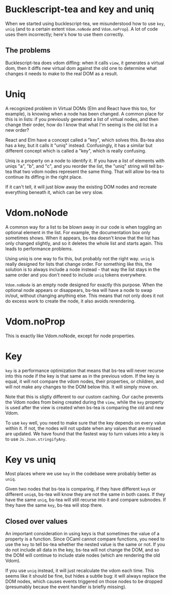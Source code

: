 # Bucklescript-tea and key and uniq

When we started using bucklescript-tea, we misunderstood how to use `key`, `uniq` (and to a certain extent `Vdom.noNode` and `Vdom.noProp`). A lot of code uses them incorrectly; here's how to use them correctly.

## The problems

Bucklescript-tea does vdom diffing: when it calls `view`, it generates a
virtual dom, then it diffs new virtual dom against the old one to determine
what changes it needs to make to the real DOM as a result.

# Uniq

A recognized problem in Virtual DOMs (Elm and React have this too, for
example), is knowing when a node has been changed. A common place for this
is in lists: if you previously generated a list of virtual nodes, and then
change their order, how do I know that what I'm seeing is the old list in a
new order?

React and Elm have a concept called a "key", which solves this. Bs-tea also
has a key, but it calls it "uniq" instead. Confusingly, it has a similar but
different concept which is called a "key", which is really confusing.

Uniq is a property on a node to identify it. If you have a list of elements
with uniqs "a", "b", and "c", and you reorder the list, the "uniq" string
will tell bs-tea that two vdom nodes represent the same thing. That will
allow bs-tea to continue its diffing in the right place.

If it can't tell, it will just blow away the existing DOM nodes and recreate
everything beneath it, which can be very slow.


# Vdom.noNode

A common way for a list to be blown away in our code is when toggling an
optional element in the list. For example, the documentation box only
sometimes shows. When it appears, bs-tea doesn't know that the list has only
changed slightly, and so it deletes the whole list and starts again. This
leads to performance problems.

Using uniq is one way to fix this, but probably not the right way. `uniq` is
really designed for lists that change order. For something like this, the
solution is to always include a node instead - that way the list stays in
the same order and you don't need to include `uniq` tokens everywhere.

`Vdom.noNode` is an empty node designed for exactly this purpose. When the
optional node appears or disappears, bs-tea will have a node to swap in/out,
without changing anything else. This means that not only does it not do
excess work to create the node, it also avoids rerendering.

# Vdom.noProp

This is exactly like Vdom.noNode, except for node properties.

# Key

`key` is a performance optimization that means that bs-tea will never recurse
into this node if the key is that same as in the previous vdom. If the key is
equal, it will not compare the vdom nodes, their properties, or children, and
will not make any changes to the DOM below this. It will simply move on.

Note that this is sligtly different to our custom caching. Our cache prevents
the Vdom nodes from being created during the `view`, while the `key` property
is used after the view is created when bs-tea is comparing the old and new
Vdom.

To use `key` well, you need to make sure that the key depends on every value
within it. If not, the nodes will not update when any values that are missed
are updated. We have found that the fastest way to turn values into a key
is to use `Js.Json.stringifyAny`.


# Key vs uniq

Most places where we use `key` in the codebase were probably better as `uniq`.

Given two nodes that bs-tea is comparing, if they have different `key`s or
different `uniq`s, bs-tea will know they are not the same in both cases. If
they have the same `uniq`, bs-tea will still recurse into it and compare
subnodes. If they have the same `key`, bs-tea will stop there.

## Closed over values

An important consideration in using keys is that sometimes the value of a
property is a function. Since OCaml cannot compare functions, you need to use
the `key` to tell bs-tea whether the nested value is the same or not. If you do
not include all data in the key, bs-tea will not change the DOM, and so the DOM will continue to include stale nodes (which are rendering the old Vdom).

If you use `uniq` instead, it will just recalculate the vdom each time. This
seems like it should be fine, but hides a subtle bug: it will always replace
the DOM nodes, which causes events triggered on those nodes to be dropped
(presumably becaue the event handler is briefly missing). 
